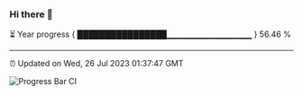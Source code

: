 ### Hi there 👋

⏳ Year progress { ████████████████▁▁▁▁▁▁▁▁▁▁▁▁▁▁ } 56.46 %

---

⏰ Updated on Wed, 26 Jul 2023 01:37:47 GMT

![Progress Bar CI](https://github.com/ZhaoGui/ZhaoGui/workflows/Progress%20Bar%20CI/badge.svg)
